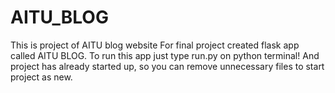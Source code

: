 # AITU_BLOG
This is project of AITU blog website
For final project created flask app called AITU BLOG.
To run this app just type run.py on python terminal!
And project has already started up, so you can remove unnecessary files to start project as new.
